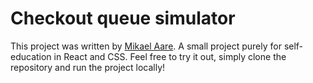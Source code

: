 # Checkout queue simulator

This project was written by [Mikael Aare](https://www.linkedin.com/in/mikaelaare/). A small project purely for self-education in React and CSS. Feel free to try it out, simply clone the repository and run the project locally!
